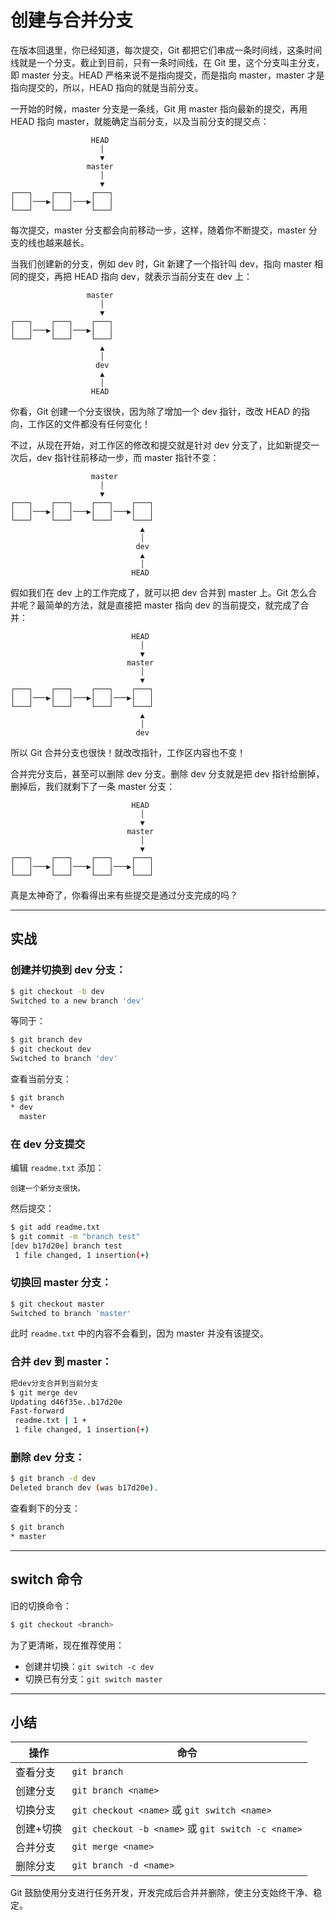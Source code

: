 # 创建与合并分支

在版本回退里，你已经知道，每次提交，Git 都把它们串成一条时间线，这条时间线就是一个分支。截止到目前，只有一条时间线，在 Git 里，这个分支叫主分支，即 master 分支。HEAD 严格来说不是指向提交，而是指向 master，master 才是指向提交的，所以，HEAD 指向的就是当前分支。

一开始的时候，master 分支是一条线，Git 用 master 指向最新的提交，再用 HEAD 指向 master，就能确定当前分支，以及当前分支的提交点：

```
                  HEAD
                    │
                    ▼
                 master
                    │
                    ▼
┌───┐    ┌───┐    ┌───┐
│   │───▶│   │───▶│   │
└───┘    └───┘    └───┘
```

每次提交，master 分支都会向前移动一步，这样，随着你不断提交，master 分支的线也越来越长。

当我们创建新的分支，例如 dev 时，Git 新建了一个指针叫 dev，指向 master 相同的提交，再把 HEAD 指向 dev，就表示当前分支在 dev 上：

```
                 master
                    │
                    ▼
┌───┐    ┌───┐    ┌───┐
│   │───▶│   │───▶│   │
└───┘    └───┘    └───┘
                    ▲
                    │
                   dev
                    ▲
                    │
                  HEAD
```

你看，Git 创建一个分支很快，因为除了增加一个 dev 指针，改改 HEAD 的指向，工作区的文件都没有任何变化！

不过，从现在开始，对工作区的修改和提交就是针对 dev 分支了，比如新提交一次后，dev 指针往前移动一步，而 master 指针不变：

```
                  master
                    │
                    ▼
┌───┐    ┌───┐    ┌───┐    ┌───┐
│   │───▶│   │───▶│   │───▶│   │
└───┘    └───┘    └───┘    └───┘
                             ▲
                             │
                            dev
                             ▲
                             │
                           HEAD
```

假如我们在 dev 上的工作完成了，就可以把 dev 合并到 master 上。Git 怎么合并呢？最简单的方法，就是直接把 master 指向 dev 的当前提交，就完成了合并：

```
                           HEAD
                             │
                             ▼
                          master
                             │
                             ▼
┌───┐    ┌───┐    ┌───┐    ┌───┐
│   │───▶│   │───▶│   │───▶│   │
└───┘    └───┘    └───┘    └───┘
                             ▲
                             │
                            dev
```

所以 Git 合并分支也很快！就改改指针，工作区内容也不变！

合并完分支后，甚至可以删除 dev 分支。删除 dev 分支就是把 dev 指针给删掉，删掉后，我们就剩下了一条 master 分支：

```
                           HEAD
                             │
                             ▼
                          master
                             │
                             ▼
┌───┐    ┌───┐    ┌───┐    ┌───┐
│   │───▶│   │───▶│   │───▶│   │
└───┘    └───┘    └───┘    └───┘
```

真是太神奇了，你看得出来有些提交是通过分支完成的吗？

---

## 实战

### 创建并切换到 dev 分支：

```bash
$ git checkout -b dev
Switched to a new branch 'dev'
```

等同于：

```bash
$ git branch dev
$ git checkout dev
Switched to branch 'dev'
```

查看当前分支：

```bash
$ git branch
* dev
  master
```

### 在 dev 分支提交

编辑 `readme.txt` 添加：

```
创建一个新分支很快。
```

然后提交：

```bash
$ git add readme.txt
$ git commit -m "branch test"
[dev b17d20e] branch test
 1 file changed, 1 insertion(+)
```

### 切换回 master 分支：

```bash
$ git checkout master
Switched to branch 'master'
```

此时 `readme.txt` 中的内容不会看到，因为 master 并没有该提交。

### 合并 dev 到 master：

```bash
把dev分支合并到当前分支
$ git merge dev
Updating d46f35e..b17d20e
Fast-forward
 readme.txt | 1 +
 1 file changed, 1 insertion(+)
```

### 删除 dev 分支：

```bash
$ git branch -d dev
Deleted branch dev (was b17d20e).
```

查看剩下的分支：

```bash
$ git branch
* master
```

---

## switch 命令

旧的切换命令：

```bash
$ git checkout <branch>
```

为了更清晰，现在推荐使用：

- 创建并切换：`git switch -c dev`
- 切换已有分支：`git switch master`

---

## 小结

| 操作      | 命令                                               |
| --------- | -------------------------------------------------- |
| 查看分支  | `git branch`                                       |
| 创建分支  | `git branch <name>`                                |
| 切换分支  | `git checkout <name>` 或 `git switch <name>`       |
| 创建+切换 | `git checkout -b <name>` 或 `git switch -c <name>` |
| 合并分支  | `git merge <name>`                                 |
| 删除分支  | `git branch -d <name>`                             |

Git 鼓励使用分支进行任务开发，开发完成后合并并删除，使主分支始终干净、稳定。
